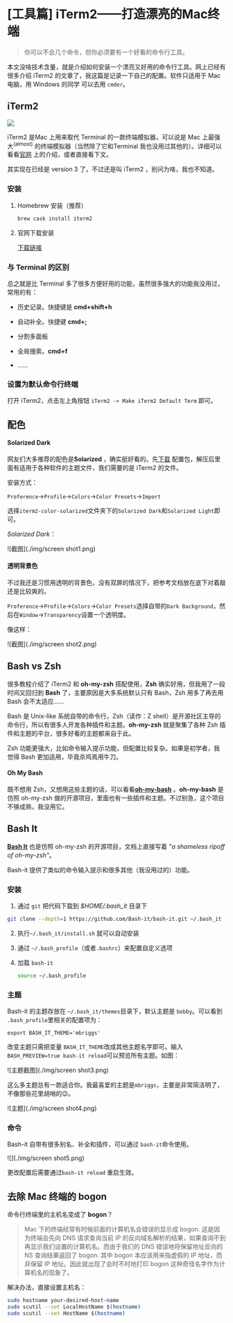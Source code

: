 

# [工具篇] iTerm2——打造漂亮的Mac终端

> 你可以不会几个命令，但你必须要有一个好看的命令行工具。

本文没啥技术含量，就是介绍如何安装一个漂亮又好用的命令行工具。网上已经有很多介绍 iTerm2 的文章了，我这篇是记录一下自己的配置。软件只适用于 Mac 电脑，用 Windows 的同学 可以去用 `cmder`。

## iTerm2 

![](http://ww2.sinaimg.cn/large/006tNc79gy1g5enmxwfe1j318g0hcmy6.jpg)

iTerm2   是Mac 上用来取代 Terminal 的一款终端模拟器，可以说是 Mac 上最强大<sup>(almost)</sup> 的终端模拟器（当然除了它和Terminal 我也没用过其他的）。详细可以看看[官网](https://www.iterm2.com/index) 上的介绍，或者直接看下文。

其实现在已经是 version 3 了，不过还是叫 iTerm2 ，别问为啥，我也不知道。

### 安装

1. Homebrew 安装（推荐）

   ```bash
   brew cask install iterm2
   ```

2. 官网下载安装

   [下载链接](https://iterm2.com/downloads/stable/latest) 

### 与 Terminal 的区别

总之就是比 Terminal 多了很多方便好用的功能，虽然很多强大的功能我没用过，常用的有：

- 历史记录。快捷键是 **cmd+shift+h** 
- 自动补全。快捷键 **cmd+;**
- 分割多面板
- 全局搜索。**cmd+f**

- …...

### 设置为默认命令行终端

打开 iTerm2，点击左上角按钮 `iTerm2 -> Make iTerm2 Default Term` 即可。

## 配色

#### Solarized Dark

网友们大多推荐的配色是**Solarized** ，确实挺好看的。先[下载](http://ethanschoonover.com/solarized/files/solarized.zip) 配置包，解压后里面有适用于各种软件的主题文件，我们需要的是 iTerm2 的文件。

安装方式：

`Proference`->`Profile`->`Colors`->`Color Presets`->`Import`

选择`iterm2-color-solarized`文件夹下的`Solarized Dark`和`Solarized Light`即可。

*Solarized Dark*：

![截图](./img/screen shot1.png)

#### 透明背景色

不过我还是习惯用透明的背景色，没有双屏的情况下，把参考文档放在底下对着敲还是比较爽的。

`Proference`->`Profile`->`Colors`->`Color Presets`选择自带的`Dark Background`，然后在`Window`->`Transparency`设置一个透明度。

像这样：

![截图](./img/screen shot2.png)

## Bash vs Zsh

很多教程介绍了 iTerm2 和 **oh-my-zsh** 搭配使用，**Zsh** 确实好用，但我用了一段时间又回归到 **Bash** 了，主要原因是大多系统默认只有 Bash，Zsh 用多了再去用 Bash 会不太适应…...

Bash 是 Unix-like 系统自带的命令行，Zsh（读作：Z shell）是开源社区主导的命令行，所以有很多人开发各种插件和主题。**oh-my-zsh** 就是聚集了各种 Zsh 插件和主题的平台，很多好看的主题都来自于此。

Zsh 功能更强大，比如命令输入提示功能，但配置比较复杂。如果是初学者，我觉得 Bash 更加适用，毕竟杀鸡焉用牛刀。

#### Oh My Bash

既不想用 Zsh，又想用这些主题的话，可以看看[**oh-my-bash**](https://github.com/ohmybash/oh-my-bash) 。**oh-my-bash** 是仿照 oh-my-zsh 做的开源项目，里面也有一些插件和主题。不过别急，这个项目不够成熟，我没用它。

## Bash It

[**Bash It**](https://github.com/Bash-it/bash-it) 也是仿照 oh-my-zsh 的开源项目，文档上直接写着 *"a shameless ripoff of oh-my-zsh"*。

Bash-it 提供了类似的命令输入提示和很多其他（我没用过的）功能。

### 安装

1. 通过 `git` 把代码下载到 *$HOME/.bash_it* 目录下

```bash
git clone --depth=1 https://github.com/Bash-it/bash-it.git ~/.bash_it
```

2. 执行`~/.bash_it/install.sh` 就可以自动安装

3. 通过 `~/.bash_profile`（或者`.bashrc`）来配置自定义选项

4. 加载 `bash-it`

   ```bash
   source ~/.bash_profile
   ```

   

### 主题

Bash-it 的主题存放在 `~/.bash_it/themes`目录下，默认主题是 `bobby`。可以看到 `.bash_profile`里相关的配置项为：

```
export BASH_IT_THEME='mbriggs'
```

改变主题只需把变量 `BASH_IT_THEME`改成其他主题名字即可。输入`BASH_PREVIEW=true bash-it reload`可以预览所有主题。如图：

![主题截图](./img/screen shot3.png)

这么多主题总有一款适合你。我最喜爱的主题是`mbriggs`，主要是非常简洁明了，不像那些花里胡哨的😉。

![主题](./img/screen shot4.png)

### 命令

Bash-it 自带有很多别名、补全和插件，可以通过 `bash-it`命令使用。

![](./img/screen shot5.png)

更改配置后需要通过`bash-it reload` 重启生效。

## 去除 Mac 终端的 bogon

命令行终端里的主机名变成了 **bogon**？

> Mac 下的终端经常有时候前面的计算机名会错误的显示成 bogon. 这是因为终端会先向 DNS 请求查询当前 IP 的反向域名解析的结果，如果查询不到再显示我们设置的计算机名。而由于我们的 DNS 错误地将保留地址反向的 NS 查询结果返回了 bogon. 其中 bogon 本应该用来指虚假的 IP 地址，而非保留 IP 地址。因此就出现了会时不时地打印 bogon 这种奇怪名字作为计算机名的现象了。

解决办法，直接设置主机名：

```bash
sudo hostname your-desired-host-name
sudo scutil --set LocalHostName $(hostname)
sudo scutil --set HostName $(hostname)
```

